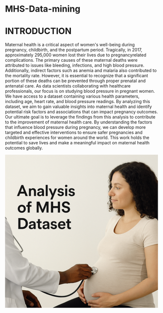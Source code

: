 # MHS-Data-mining


# INTRODUCTION

Maternal health is a critical aspect of women's well-being during pregnancy, childbirth, and the
postpartum period. Tragically, in 2017, approximately 295,000 women lost their lives due to pregnancyrelated complications. The primary causes of these maternal deaths were attributed to issues like
bleeding, infections, and high blood pressure. Additionally, indirect factors such as anemia and malaria
also contributed to the mortality rate. However, it is essential to recognize that a significant portion of
these deaths can be prevented through proper prenatal and antenatal care.
As data scientists collaborating with healthcare professionals, our focus is on studying blood pressure in
pregnant women. We have access to a dataset containing various health parameters, including age,
heart rate, and blood pressure readings. By analyzing this dataset, we aim to gain valuable insights into
maternal health and identify potential risk factors and associations that can impact pregnancy
outcomes.
Our ultimate goal is to leverage the findings from this analysis to contribute to the improvement of
maternal health care. By understanding the factors that influence blood pressure during pregnancy, we
can develop more targeted and effective interventions to ensure safer pregnancies and childbirth
experiences for women around the world. This work holds the potential to save lives and make a
meaningful impact on maternal health outcomes globally.

![image.png](https://github.com/MoyinLord/MHS-Data-mining/blob/1565f2ffaf32c122c9dc0138cfe6fe85754a211d/MHS.png)
